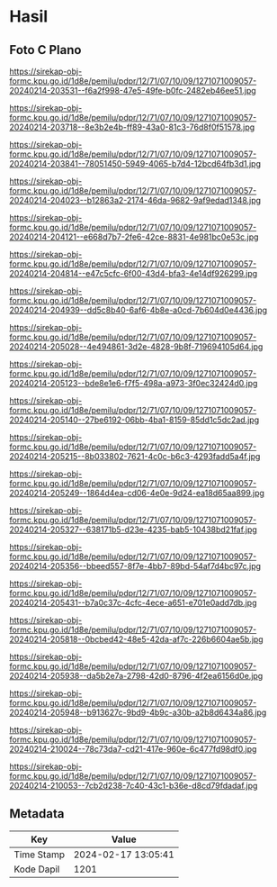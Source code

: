 # Hasil

## Foto C Plano

https://sirekap-obj-formc.kpu.go.id/1d8e/pemilu/pdpr/12/71/07/10/09/1271071009057-20240214-203531--f6a2f998-47e5-49fe-b0fc-2482eb46ee51.jpg

https://sirekap-obj-formc.kpu.go.id/1d8e/pemilu/pdpr/12/71/07/10/09/1271071009057-20240214-203718--8e3b2e4b-ff89-43a0-81c3-76d8f0f51578.jpg

https://sirekap-obj-formc.kpu.go.id/1d8e/pemilu/pdpr/12/71/07/10/09/1271071009057-20240214-203841--78051450-5949-4065-b7d4-12bcd64fb3d1.jpg

https://sirekap-obj-formc.kpu.go.id/1d8e/pemilu/pdpr/12/71/07/10/09/1271071009057-20240214-204023--b12863a2-2174-46da-9682-9af9edad1348.jpg

https://sirekap-obj-formc.kpu.go.id/1d8e/pemilu/pdpr/12/71/07/10/09/1271071009057-20240214-204121--e668d7b7-2fe6-42ce-8831-4e981bc0e53c.jpg

https://sirekap-obj-formc.kpu.go.id/1d8e/pemilu/pdpr/12/71/07/10/09/1271071009057-20240214-204814--e47c5cfc-6f00-43d4-bfa3-4e14df926299.jpg

https://sirekap-obj-formc.kpu.go.id/1d8e/pemilu/pdpr/12/71/07/10/09/1271071009057-20240214-204939--dd5c8b40-6af6-4b8e-a0cd-7b604d0e4436.jpg

https://sirekap-obj-formc.kpu.go.id/1d8e/pemilu/pdpr/12/71/07/10/09/1271071009057-20240214-205028--4e494861-3d2e-4828-9b8f-719694105d64.jpg

https://sirekap-obj-formc.kpu.go.id/1d8e/pemilu/pdpr/12/71/07/10/09/1271071009057-20240214-205123--bde8e1e6-f7f5-498a-a973-3f0ec32424d0.jpg

https://sirekap-obj-formc.kpu.go.id/1d8e/pemilu/pdpr/12/71/07/10/09/1271071009057-20240214-205140--27be6192-06bb-4ba1-8159-85dd1c5dc2ad.jpg

https://sirekap-obj-formc.kpu.go.id/1d8e/pemilu/pdpr/12/71/07/10/09/1271071009057-20240214-205215--8b033802-7621-4c0c-b6c3-4293fadd5a4f.jpg

https://sirekap-obj-formc.kpu.go.id/1d8e/pemilu/pdpr/12/71/07/10/09/1271071009057-20240214-205249--1864d4ea-cd06-4e0e-9d24-ea18d65aa899.jpg

https://sirekap-obj-formc.kpu.go.id/1d8e/pemilu/pdpr/12/71/07/10/09/1271071009057-20240214-205327--638171b5-d23e-4235-bab5-10438bd21faf.jpg

https://sirekap-obj-formc.kpu.go.id/1d8e/pemilu/pdpr/12/71/07/10/09/1271071009057-20240214-205356--bbeed557-8f7e-4bb7-89bd-54af7d4bc97c.jpg

https://sirekap-obj-formc.kpu.go.id/1d8e/pemilu/pdpr/12/71/07/10/09/1271071009057-20240214-205431--b7a0c37c-4cfc-4ece-a651-e701e0add7db.jpg

https://sirekap-obj-formc.kpu.go.id/1d8e/pemilu/pdpr/12/71/07/10/09/1271071009057-20240214-205818--0bcbed42-48e5-42da-af7c-226b6604ae5b.jpg

https://sirekap-obj-formc.kpu.go.id/1d8e/pemilu/pdpr/12/71/07/10/09/1271071009057-20240214-205938--da5b2e7a-2798-42d0-8796-4f2ea6156d0e.jpg

https://sirekap-obj-formc.kpu.go.id/1d8e/pemilu/pdpr/12/71/07/10/09/1271071009057-20240214-205948--b913627c-9bd9-4b9c-a30b-a2b8d6434a86.jpg

https://sirekap-obj-formc.kpu.go.id/1d8e/pemilu/pdpr/12/71/07/10/09/1271071009057-20240214-210024--78c73da7-cd21-417e-960e-6c477fd98df0.jpg

https://sirekap-obj-formc.kpu.go.id/1d8e/pemilu/pdpr/12/71/07/10/09/1271071009057-20240214-210053--7cb2d238-7c40-43c1-b36e-d8cd79fdadaf.jpg


## Metadata

| Key        | Value               |
| ---------- | ------------------- |
| Time Stamp | 2024-02-17 13:05:41 |
| Kode Dapil | 1201                |



